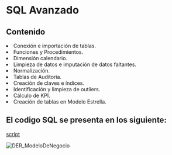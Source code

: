 # SQL Avanzado
## Contenido
<li>Conexión e importación de tablas.</li> 
<li>Funciones y Procedimientos.</li>
<li>Dimensión calendario.</li>
<li>Limpieza de datos e imputación de datos faltantes.</li>
<li>Normalización.</li>
<li>Tablas de Auditoria.</li>
<li>Creación de claves e índices.</li>
<li>Identificación y limpieza de outliers.</li>
<li>Cálculo de KPI.</li>
<li>Creación de tablas en Modelo Estrella.</li>

## El codigo SQL se presenta en los siguiente: <br>
[script](https://github.com/ruizrlaurap0704/ConsultorBI_SQL/blob/main/Homework_Laura_Ruiz.sql) <br>

![DER_ModeloDeNegocio](https://github.com/ruizrlaurap0704/ConsultorBI_SQL/assets/85083924/9e8d2c34-1eee-4709-bc5c-b2e0a3213eb4)
